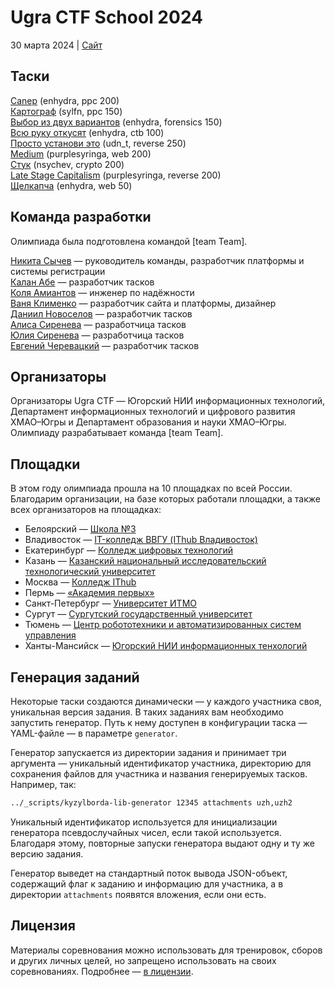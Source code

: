 # Ugra CTF School 2024

30 марта 2024 | [Сайт](https://2023.ugractf.ru/)

## Таски

[Canep](tasks/canep/) (enhydra, ppc 200)  
[Картограф](tasks/cartographer/) (sylfn, ppc 150)  
[Выбор из двух вариантов](tasks/finestructure/) (enhydra, forensics 150)  
[Всю руку откусят](tasks/fingergiving/) (enhydra, ctb 100)  
[Просто установи это](tasks/installit/) (udn_t, reverse 250)  
[Medium](tasks/medium/) (purplesyringa, web 200)  
[Стук](tasks/portknocking/) (nsychev, crypto 200)  
[Late Stage Capitalism](tasks/skinparadox/) (purplesyringa, reverse 200)  
[Щелкапча](tasks/snapandgo/) (enhydra, web 50)

## Команда разработки

Олимпиада была подготовлена командой [team Team].

[Никита Сычев](https://github.com/nsychev) — руководитель команды, разработчик платформы и системы регистрации  
[Калан Абе](https://github.com/enhydra) — разработчик тасков  
[Коля Амиантов](https://github.com/abbradar) — инженер по надёжности  
[Ваня Клименко](https://github.com/ksixty) — разработчик сайта и платформы, дизайнер  
[Даниил Новоселов](https://github.com/gudn) — разработчик тасков  
[Алиса Сиренева](https://github.com/purplesyringa) — разработчица тасков  
[Юлия Сиренева](https://github.com/yuki0iq) — разработчица тасков  
[Евгений Черевацкий](https://github.com/rozetkinrobot) — разработчик тасков

## Организаторы

Организаторы Ugra CTF — Югорский НИИ информационных технологий, Департамент информационных технологий и цифрового развития ХМАО–Югры и Департамент образования и науки ХМАО–Югры. Олимпиаду разрабатывает команда [team Team].

## Площадки

В этом году олимпиада прошла на 10 площадках по всей России. Благодарим организации, на базе которых работали площадки, а также всех организаторов на площадках:

* Белоярский — [Школа №3](https://86school3.gosuslugi.ru/)
* Владивосток — [IT-колледж ВВГУ (IThub Владивосток)](https://vvsu.ithub.ru)
* Екатеринбург — [Колледж цифровых технологий](https://it-college.ru/)
* Казань — [Казанский национальный исследовательский технологический университет](https://www.kstu.ru/)
* Москва — [Колледж IThub](https://ithub.ru)
* Пермь — [«Академия первых»](https://academy-1.ru/)
* Санкт-Петербург — [Университет ИТМО](https://itmo.ru/)
* Сургут — [Сургутский государственный университет](https://surgu.ru/)
* Тюмень — [Центр робототехники и автоматизированных систем управления](https://rio-centr.ru/projects/main/robotech/)
* Ханты-Мансийск — [Югорский НИИ информационных тенхологий](https://uriit.ru/)

## Генерация заданий

Некоторые таски создаются динамически — у каждого участника своя, уникальная версия задания. В таких заданиях вам необходимо запустить генератор. Путь к нему доступен в конфигурации таска — YAML-файле — в параметре `generator`.

Генератор запускается из директории задания и принимает три аргумента — уникальный идентификатор участника, директорию для сохранения файлов для участника и названия генерируемых тасков. Например, так:

```bash
../_scripts/kyzylborda-lib-generator 12345 attachments uzh,uzh2
```

Уникальный идентификатор используется для инициализации генератора псевдослучайных чисел, если такой используется. Благодаря этому, повторные запуски генератора выдают одну и ту же версию задания.

Генератор выведет на стандартный поток вывода JSON-объект, содержащий флаг к заданию и информацию для участника, а в директории `attachments` появятся вложения, если они есть.

## Лицензия

Материалы соревнования можно использовать для тренировок, сборов и других личных целей, но запрещено использовать на своих соревнованиях. Подробнее — [в лицензии](LICENSE).
